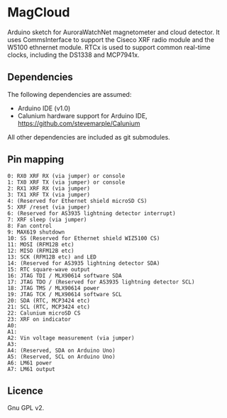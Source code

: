 # MagCloud

Arduino sketch for AuroraWatchNet magnetometer and cloud detector. It
uses CommsInterface to support the Ciseco XRF radio module and the
W5100 ethnernet module. RTCx is used to support common real-time
clocks, including the DS1338 and MCP7941x.

## Dependencies

The following dependencies are assumed:
  * Arduino IDE (v1.0)
  * Calunium hardware support for Arduino IDE, https://github.com/stevemarple/Calunium

All other dependencies are included as git submodules.

## Pin mapping

    0: RX0 XRF RX (via jumper) or console
	1: TX0 XRF TX (via jumper) or console
	2: RX1 XRF RX (via jumper)
	3: TX1 XRF TX (via jumper)
	4: (Reserved for Ethernet shield microSD CS)
	5: XRF /reset (via jumper)
	6: (Reserved for AS3935 lightning detector interrupt)
	7: XRF sleep (via jumper)
	8: Fan control
	9: MAX619 shutdown
	10: SS (Reserved for Ethernet shield WIZ5100 CS)
	11: MOSI (RFM12B etc)
	12: MISO (RFM12B etc)
	13: SCK (RFM12B etc) and LED
	14: (Reserved for AS3935 lightning detector SDA)
	15: RTC square-wave output
	16: JTAG TDI / MLX90614 software SDA
	17: JTAG TDO / (Reserved for AS3935 lightning detector SCL)
	18: JTAG TMS / MLX90614 power
	19: JTAG TCK / MLX90614 software SCL
	20: SDA (RTC, MCP3424 etc)
	21: SCL (RTC, MCP3424 etc)
	22: Calunium microSD CS
	23: XRF on indicator
	A0: 
	A1:
	A2: Vin voltage measurement (via jumper)
	A3: 
	A4: (Reserved, SDA on Arduino Uno)
	A5: (Reserved, SCL on Arduino Uno)
	A6: LM61 power
	A7: LM61 output

## Licence

Gnu GPL v2.
